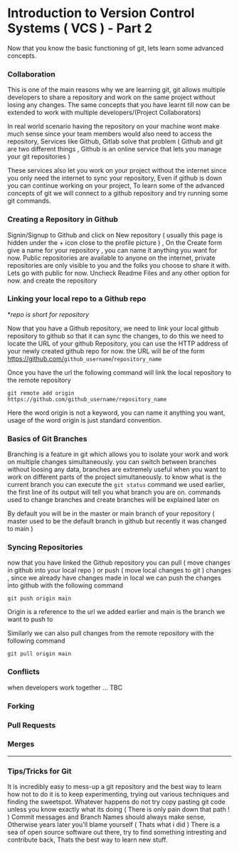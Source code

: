 # Introduction to Version Control Systems ( VCS ) - Part 2

Now that you know the basic functioning of git, lets learn some advanced concepts.

### Collaboration

This is one of the main reasons why we are learning git, git allows multiple developers to share a repository and work on the same project without losing any changes. The same concepts that you have learnt till now can be extended to work with multiple developers/(Project Collaborators)

In real world scenario having the repository on your machine wont make much sense since your team members would also need to access the repository, Services like Github, Gitlab solve that problem ( Github and git are two different things , Github is an online service that lets you manage your git repositories )

These services also let you work on your project without the internet since you only need the internet to sync your repository, Even if github is down you can continue working on your project, To learn some of the advanced concepts of git we will connect to a github repository and try running some git commands.

### Creating a Repository in Github

Signin/Signup to Github and click on New repository ( usually this page is hidden under the + icon close to the profile picture ) , On the Create form give a name for your repository , you can name it anything you want for now.
Public repositories are available to anyone on the internet, private repositories are only visible to you and the folks you choose to share it with. Lets go with public for now.
Uncheck Readme Files and any other option for now. and create the repository

### Linking your local repo to a Github repo

\*_repo is short for repository_

Now that you have a Github repository, we need to link your local github repository to github so that it can sync the changes, to do this we need to locate the URL of your github Repository, you can use the HTTP address of your newly created github repo for now. the URL will be of the form <https://github.com/>`github_username`/`repository_name`

Once you have the url the following command will link the local repository to the remote repository

`git remote add origin https://github.com/github_username/repository_name`

Here the word origin is not a keyword, you can name it anything you want, usage of the word origin is just standard convention.

### Basics of Git Branches

Branching is a feature in git which allows you to isolate your work and work on multiple changes simultaneously. you can switch between branches without loosing any data, branches are extremely useful when you want to work on different parts of the project simultaneously. to know what is the current branch you can execute the `git status` command we used earlier, the first line of its output will tell you what branch you are on. commands used to change branches and create branches will be explained later on

By default you will be in the master or main branch of your repository ( master used to be the default branch in github but recently it was changed to main )

### Syncing Repositories

now that you have linked the Github repository you can pull ( move changes in github into your local repo ) or push ( move local changes to git ) changes , since we already have changes made in local we can push the changes into github with the following command

`git push origin main`

Origin is a reference to the url we added earlier and main is the branch we want to push to

Similarly we can also pull changes from the remote repository with the following command

`git pull origin main`

### Conflicts

when developers work together ... TBC

### Forking

### Pull Requests

### Merges

---

### Tips/Tricks for Git

It is incredibly easy to mess-up a git repository and the best way to learn how not to do it is to keep experimenting, trying out various techniques and finding the sweetspot.
Whatever happens do not try copy pasting git code unless you know exactly what its doing ( There is only pain down that path ! )
Commit messages and Branch Names should always make sense, Otherwise years later you'll blame yourself ( Thats what i did )
There is a sea of open source software out there, try to find something intresting and contribute back, Thats the best way to learn new stuff.
